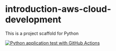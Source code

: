 # introduction-aws-cloud-development
This is a project scaffold for Python

[![Python application test with GitHub Actions](https://github.com/Maytch/introduction-aws-cloud-development/actions/workflows/main.yml/badge.svg)](https://github.com/Maytch/introduction-aws-cloud-development/actions/workflows/main.yml)
